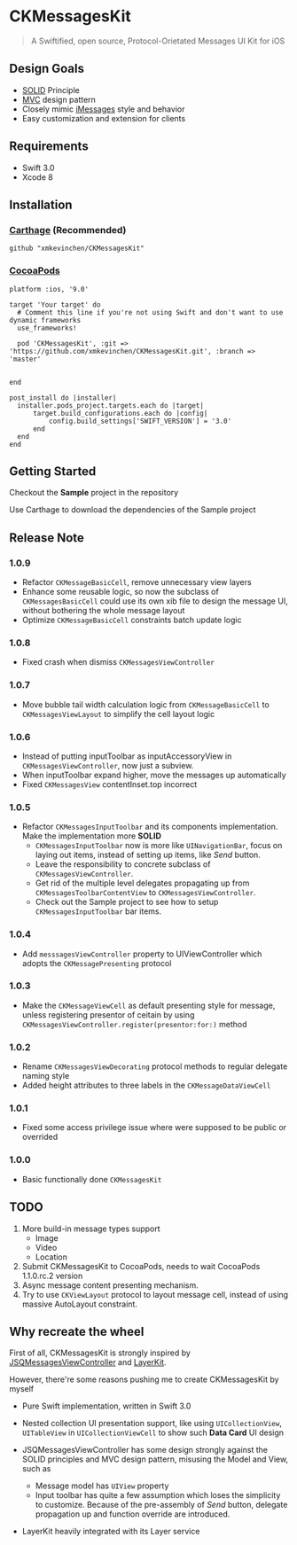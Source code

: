 # CKMessagesKit

> A Swiftified, open source, Protocol-Orietated Messages UI Kit for iOS




## Design Goals
* [SOLID](https://en.wikipedia.org/wiki/SOLID_(object-oriented_design)) Principle
* [MVC](https://en.wikipedia.org/wiki/Model%E2%80%93view%E2%80%93controller) design pattern
* Closely mimic [iMessages](https://support.apple.com/en-us/HT201287) style and behavior
* Easy customization and extension for clients


##  Requirements
* Swift 3.0
* Xcode 8

## Installation

### [Carthage](https://github.com/Carthage/Carthage) (Recommended)

```
github "xmkevinchen/CKMessagesKit"
```

### [CocoaPods](https://cocoapods.org/)

```
platform :ios, '9.0'

target 'Your target' do
  # Comment this line if you're not using Swift and don't want to use dynamic frameworks
  use_frameworks!

  pod 'CKMessagesKit', :git => 'https://github.com/xmkevinchen/CKMessagesKit.git', :branch => 'master'


end

post_install do |installer|
  installer.pods_project.targets.each do |target|
      target.build_configurations.each do |config|
          config.build_settings['SWIFT_VERSION'] = '3.0'
      end
  end
end

```



## Getting Started

Checkout the **Sample** project in the repository

Use Carthage to download the dependencies of the Sample project

## Release Note

### 1.0.9
- Refactor `CKMessageBasicCell`, remove unnecessary view layers
- Enhance some reusable logic, so now the subclass of `CKMessagesBasicCell` could use its own xib file to design the message UI, without bothering the whole message layout
- Optimize `CKMessageBasicCell` constraints batch update logic

### 1.0.8
- Fixed crash when dismiss `CKMessagesViewController`

### 1.0.7
- Move bubble tail width calculation logic from `CKMessageBasicCell` to `CKMessagesViewLayout` to simplify the cell layout logic

### 1.0.6
- Instead of putting inputToolbar as inputAccessoryView in `CKMessagesViewController`, now just a subview.
- When inputToolbar expand higher, move the messages up automatically
- Fixed `CKMessagesView` contentInset.top incorrect

### 1.0.5
- Refactor `CKMessagesInputToolbar` and its components implementation. Make the implementation more **SOLID** 
    - `CKMessagesInputToolbar` now is more like `UINavigationBar`, focus on laying out items, instead of setting up items, like *Send* button. 
    - Leave the responsibility to concrete subclass of `CKMessagesViewController`. 
    - Get rid of the multiple level delegates propagating up from `CKMessagesToolbarContentView` to `CKMessagesViewController`. 
    - Check out the Sample project to see how to setup `CKMessagesInputToolbar` bar items.

### 1.0.4
- Add `messsagesViewController` property to UIViewController which adopts the `CKMessagePresenting` protocol

### 1.0.3
- Make the `CKMessageViewCell` as default presenting style for message, unless registering presentor of ceitain by using `CKMessagesViewController.register(presentor:for:)` method

### 1.0.2
- Rename `CKMessagesViewDecorating` protocol methods to regular delegate naming style
- Added height attributes to three labels in the `CKMessageDataViewCell`

### 1.0.1
- Fixed some access privilege issue where were supposed to be public or overrided

### 1.0.0
- Basic functionally done `CKMessagesKit`




## TODO
1. More build-in message types support
    * Image
    * Video
    * Location
2. Submit CKMessagesKit to CocoaPods, needs to wait CocoaPods 1.1.0.rc.2 version 
3. Async message content presenting mechanism.
4. Try to use `CKViewLayout` protocol to layout message cell, instead of using massive AutoLayout constraint.

## Why recreate the wheel
First of all, CKMessagesKit is strongly inspired by [JSQMessagesViewController](https://github.com/jessesquires/JSQMessagesViewController) and [LayerKit](https://layer.com/).

However, there're some reasons pushing me to create CKMessagesKit by myself

* Pure Swift implementation, written in Swift 3.0
* Nested collection UI presentation support, like using `UICollectionView`, `UITableView` in `UICollectionViewCell` to show such **Data Card** UI design
* JSQMessagesViewController has some design strongly against the SOLID principles and MVC design pattern, misusing the Model and View, such as
    * Message model has `UIView` property
    * Input toolbar has quite a few assumption which loses the simplicity to customize. Because of the pre-assembly of *Send* button, delegate propagation up and function override are introduced.
    
* LayerKit heavily integrated with its Layer service


